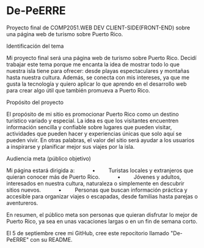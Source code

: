 # De-PeERRE
Proyecto final de COMP2051.WEB DEV CLIENT-SIDE(FRONT-END) sobre una página web de turismo sobre Puerto Rico. 

Identificación del tema

Mi proyecto final será una página web de turismo sobre Puerto Rico. Decidí trabajar este tema porque me encanta la idea de mostrar todo lo que nuestra isla tiene para ofrecer: desde playas espectaculares y montañas hasta nuestra cultura. Además, se conecta con mis intereses, ya que me gusta la tecnología y quiero aplicar lo que aprendo en el desarrollo web para crear algo útil que también promueva a Puerto Rico.


Propósito del proyecto

El propósito de mi sitio es promocionar Puerto Rico como un destino turístico variado y especial. La idea es que los visitantes encuentren información sencilla y confiable sobre lugares que pueden visitar, actividades que pueden hacer y experiencias únicas que solo aquí se pueden vivir. En otras palabras, el valor del sitio será ayudar a los usuarios a inspirarse y planificar mejor sus viajes por la isla.


Audiencia meta (público objetivo)

Mi página estará dirigida a:
      •     Turistas locales y extranjeros que quieran conocer más de Puerto Rico.
      •     Jóvenes y adultos, interesados en nuestra cultura, naturaleza o simplemente en descubrir sitios nuevos.
      •     Personas que buscan información práctica y accesible para organizar viajes o escapadas, desde familias hasta parejas o aventureros.

En resumen, el público meta son personas que quieran disfrutar lo mejor de Puerto Rico, ya sea en unas vacaciones largas o en un fin de semana corto.

El 5 de septiembre cree mi GitHub, cree este repocitorio llamado "De-PeERRE" con su README.
